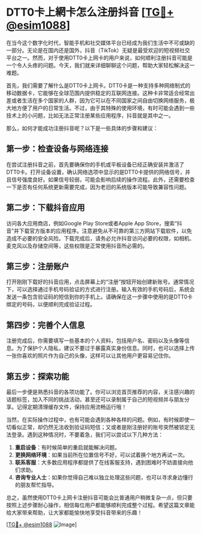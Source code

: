 # DTT0卡上網卡怎么注册抖音 [[TG💪+ @esim1088](https://t.me/s/esim1088)]

在当今这个数字化时代，智能手机和社交媒体平台已经成为我们生活中不可或缺的一部分。无论是在国内还是国外，抖音（TikTok）无疑是最受欢迎的短视频社交平台之一。然而，对于使用DTT0卡上网卡的用户来说，如何顺利注册抖音可能是一个令人头疼的问题。今天，我们就来详细聊聊这个问题，帮助大家轻松解决这一难题。

首先，我们需要了解什么是DTT0卡上网卡。DTT0卡是一种支持多种网络制式的移动数据卡，它能够在全球范围内提供稳定的互联网连接。这种卡非常适合经常出差或者生活在多个国家的人群，因为它可以在不同国家之间自由切换网络服务，极大地方便了用户的日常生活。不过，由于其特殊的使用环境，有时可能会遇到一些技术上的小问题，比如无法正常注册某些应用程序，抖音就是其中之一。

那么，如何才能成功注册抖音呢？以下是一些具体的步骤和建议：

## 第一步：检查设备与网络连接

在尝试注册抖音之前，首先要确保你的手机或平板设备已经正确安装并激活了DTT0卡。打开设备设置，确认网络选项中显示的是DTT0卡提供的网络信号，并且信号强度良好。如果信号较弱，可能会影响后续的操作流程。此外，还需要检查一下是否有任何系统更新需要完成，因为老旧的系统版本可能导致兼容性问题。

## 第二步：下载抖音应用

访问各大应用商店，例如Google Play Store或者Apple App Store，搜索“抖音”并下载官方版本的应用程序。注意避免从不可靠的第三方网站下载软件，以免造成不必要的安全风险。下载完成后，请务必允许抖音访问必要的权限，如相机、麦克风以及存储空间等，这些权限是正常使用抖音所必需的。

## 第三步：注册账户

打开刚刚下载好的抖音应用，点击屏幕上的“注册”按钮开始创建新账号。通常情况下，可以选择通过手机号码验证的方式进行注册。输入有效的手机号码后，系统会发送一条包含验证码的短信到你的手机上。请确保在这一步骤中使用的是DTT0卡绑定的号码，以便顺利完成验证过程。

## 第四步：完善个人信息

注册完成后，你需要填写一些基本的个人资料，包括用户名、密码以及头像等信息。为了保护个人隐私，建议不要过于暴露真实身份信息。同时，也可以选择上传一张你喜欢的照片作为自己的头像，这样可以让其他用户更容易记住你。

## 第五步：探索功能

最后一步便是熟悉抖音的各项功能了。你可以浏览首页推荐的内容，关注感兴趣的话题标签，加入不同的挑战活动，甚至还可以录制属于自己的短视频并与朋友分享。记得定期清理缓存文件，保持应用流畅运行哦！

当然，在实际操作过程中，也有可能会遇到各种各样的问题。例如，有时候即使一切看似正常，却仍然无法收到验证码短信；又或者是刚注册好的账号突然被锁定无法登录。遇到这种情况时，不要着急，我们可以尝试以下几种方法：

1. **重启设备**：有时候简单的重启就能解决问题。
2. **更换网络环境**：如果当前所在位置信号不好，可以试着换个地方再试一次。
3. **联系客服**：大多数应用程序都提供了在线客服支持，遇到困难时不妨直接向他们求助。
4. **咨询专业人士**：如果你觉得自己难以独立处理这些问题，也可以寻求身边懂行的朋友帮忙指导。

总之，虽然使用DTT0卡上网卡注册抖音可能会比普通用户稍微复杂一点，但只要按照上述步骤耐心操作，相信每位用户都能够顺利完成整个过程。希望这篇文章能给大家带来帮助，让大家都能愉快地享受抖音带来的乐趣！

[[TG💪+ @esim1088](https://t.me/s/esim1088) ![Image](https://i.postimg.cc/4NQfJmqS/Snipaste-2025-05-13-00-14-12.png)]